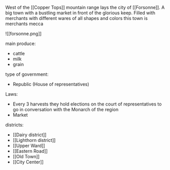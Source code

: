 West of the [[Copper Tops]] mountain range lays the city of [[Forsonne]]. A big town with a bustling market in front of the glorious keep. Filled with merchants with different wares of all shapes and colors this town is merchants mecca

![[forsonne.png]]

main produce:
- cattle
- milk
- grain

type of government:
- Republic (House of representatives)

Laws:
- Every 3 harvests they hold elections on the court of representatives to go in conversation with the Monarch of the region
- Market

districts:
- [[Dairy district]]
- [[Lighthorn district]]
- [[Upper Ward]]
- [[Eastern Road]]
- [[Old Town]]
- [[City Center]]